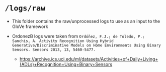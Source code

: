 # `/logs/raw`

- This folder contains the raw/unprocessed logs to use as an input to the GloVe framework

- OrdonezB logs were taken from `Ordóñez, F.J.; de Toledo, P.; Sanchis, A. Activity Recognition Using Hybrid Generative/Discriminative Models on Home Environments Using Binary Sensors. Sensors 2013, 13, 5460-5477.`
  - https://archive.ics.uci.edu/ml/datasets/Activities+of+Daily+Living+(ADLs)+Recognition+Using+Binary+Sensors